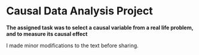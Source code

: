 # Causal Data Analysis Project

**The assigned task was to select a causal variable from a real life problem, and to measure its causal effect**

I made minor modifications to the text before sharing.
